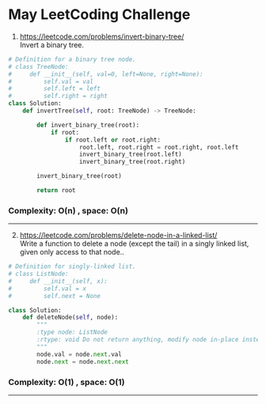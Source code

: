 # May LeetCoding Challenge

1) https://leetcode.com/problems/invert-binary-tree/ </br>
Invert a binary tree.

```python
# Definition for a binary tree node.
# class TreeNode:
#     def __init__(self, val=0, left=None, right=None):
#         self.val = val
#         self.left = left
#         self.right = right
class Solution:
    def invertTree(self, root: TreeNode) -> TreeNode:

        def invert_binary_tree(root):
            if root:
                if root.left or root.right:
                    root.left, root.right = root.right, root.left
                    invert_binary_tree(root.left)
                    invert_binary_tree(root.right)

        invert_binary_tree(root)

        return root  
```

### Complexity: O(n) , space: O(n)
----------------------
2) https://leetcode.com/problems/delete-node-in-a-linked-list/ </br>
Write a function to delete a node (except the tail) in a singly linked list, given only access to that node..

```python
# Definition for singly-linked list.
# class ListNode:
#     def __init__(self, x):
#         self.val = x
#         self.next = None

class Solution:
    def deleteNode(self, node):
        """
        :type node: ListNode
        :rtype: void Do not return anything, modify node in-place instead.
        """
        node.val = node.next.val
        node.next = node.next.next

```
### Complexity: O(1) , space: O(1)
-----------------------
